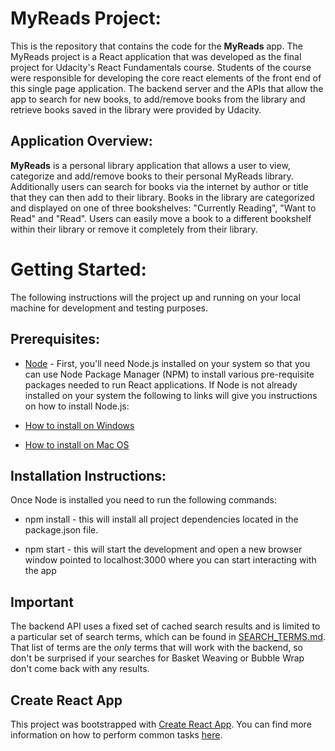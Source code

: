 # MyReads Project:

This is the repository that contains the code for the **MyReads** app. The MyReads project is a React application that was developed as the final project for Udacity's React Fundamentals course. Students of the course were responsible for developing the core react elements of the front end of this single page application. The backend server and the APIs that allow the app to search for new books, to add/remove books from the library and retrieve books saved in the library were provided by Udacity.


## Application Overview:
**MyReads** is a personal library application that allows a user to view, categorize and add/remove books to their personal MyReads library. Additionally users can search for books via the internet by author or title that they can then add to their library. Books in the library are categorized and displayed on one of three bookshelves: "Currently Reading", "Want to Read" and "Read". Users can easily move a book to a different bookshelf within their library or remove it completely from their library.

# Getting Started:
The following instructions will the project up and running on your local machine for development and testing purposes.

## Prerequisites:

* [Node](https://nodejs.org/) - First, you'll need Node.js installed on your system so that you can use Node Package Manager (NPM) to install various pre-requisite packages needed to run React applications. If Node is not already installed on your system the following to links will give you instructions on how to install Node.js:

* [How to install on Windows](http://blog.teamtreehouse.com/install-node-js-npm-windows)
* [How to install on Mac OS](http://blog.teamtreehouse.com/install-node-js-npm-mac)

## Installation Instructions:

Once Node is installed you need to run the following commands:

* npm install - this will install all project dependencies located in the package.json file.

* npm start - this will start the development and open a new browser window pointed to localhost:3000 where you can start interacting with the app


## Important
The backend API uses a fixed set of cached search results and is limited to a particular set of search terms, which can be found in [SEARCH_TERMS.md](SEARCH_TERMS.md). That list of terms are the _only_ terms that will work with the backend, so don't be surprised if your searches for Basket Weaving or Bubble Wrap don't come back with any results.

## Create React App

This project was bootstrapped with [Create React App](https://github.com/facebookincubator/create-react-app). You can find more information on how to perform common tasks [here](https://github.com/facebookincubator/create-react-app/blob/master/packages/react-scripts/template/README.md).
